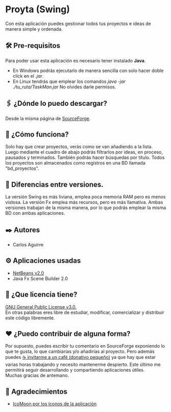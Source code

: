 # Proyta (Swing)
Con esta aplicación puedes gestionar todos tus proyectos e ideas de manera simple y ordenada.

## 🛠️ Pre-requisitos
Para poder usar esta aplicación es necesario tener instalado **Java**.
* En Windows podrás ejecutarlo de manera sencilla con solo hacer doble click en el _.jar_.
* En Linux tendrás que emplear los comandos _java -jar ./tu_ruta/TaskMan.jar_ No olvides darle permisos.

## 🖇️ ¿Dónde lo puedo descargar?
Desde la misma página de [SourceForge]().

## 📖 ¿Cómo funciona?
Solo hay que crear proyectos, verás como se van añadiendo a la lista.
Luego mediante el cuadro de abajo podrás filtrarlos por ideas, en proceso, pausados y terminados. 
También podrás hacer búsquedas por título.
Todos los proyectos son almacenados como registros en una BD llamada "bd_proyectos".

## 🔩 Diferencias entre versiones.
La versión Swing es más liviana, emplea poca memoria RAM pero es menos vistosa.
La versión Fx emplea más recursos, pero es más llamativa.
Ambas versiones trabajan de la misma manera, por lo que podrás emplear la misma BD con ambas aplicaciones.

## ✒️ Autores
* Carlos Aguirre

## ⚙️ Aplicaciones usadas
* [NetBeans v2.0](https://netbeans.org/)
* Java Fx Scene Builder 2.0

## 📄 ¿Que licencia tiene?
[GNU General Public License v3.0.](LICENSE) </br>
En otras palabras eres libre de estudiar, modificar, comercializar y distribuir este código libremente.

## ❤️ ¿Puedo contribuir de alguna forma?
Por supuesto, puedes escribir tu comentario en SourceForge exponiendo lo que te gusta, lo que cambiarías y/o añadirías al proyecto. Pero además puedes [☕ invitarme a un café (donativo pequeño)](https://ko-fi.com/carlosaguirrev) ya que hay que estar varias horas trabajando y necesito mantenerme despierto. Este último me permitirá seguir desarrollando y compartiendo aplicaciones útiles.</br>
Muchas gracias de antemano.

## 🎁 Agradecimientos
* [IcoMoon por los iconos de la aplicación](https://icomoon.io/)
